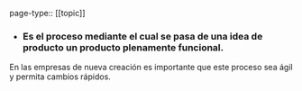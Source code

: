 page-type:: [[topic]]
- ### Es el proceso mediante el cual se pasa de una idea de producto un producto plenamente funcional.

En las empresas de nueva creación es importante que este proceso sea ágil y permita cambios rápidos.



